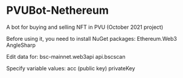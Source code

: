 # PVUBot-Nethereum
A bot for buying and selling NFT in PVU (October 2021 project)

Before using it, you need to install NuGet packages:
Ethereum.Web3
AngleSharp

Edit data for:
bsc-mainnet.web3api
api.bscscan

Specify variable values:
acc (public key)
privateKey
